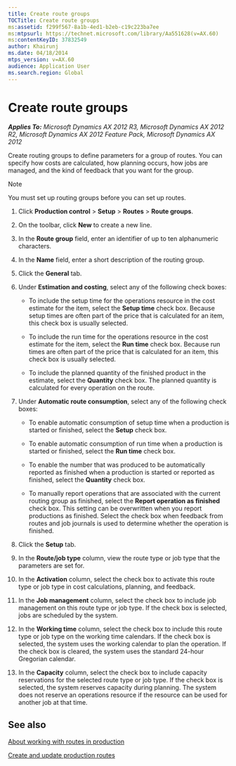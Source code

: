 ```yaml
---
title: Create route groups
TOCTitle: Create route groups
ms:assetid: f299f567-8a1b-4ed1-b2eb-c19c223ba7ee
ms:mtpsurl: https://technet.microsoft.com/library/Aa551628(v=AX.60)
ms:contentKeyID: 37832549
author: Khairunj
ms.date: 04/18/2014
mtps_version: v=AX.60
audience: Application User
ms.search.region: Global
---
```


# Create route groups 


_**Applies To:** Microsoft Dynamics AX 2012 R3, Microsoft Dynamics AX 2012 R2, Microsoft Dynamics AX 2012 Feature Pack, Microsoft Dynamics AX 2012_

Create routing groups to define parameters for a group of routes. You can specify how costs are calculated, how planning occurs, how jobs are managed, and the kind of feedback that you want for the group.


> [!NOTE]
> <P>You must set up routing groups before you can set up routes.</P>



1.  Click **Production control** \> **Setup** \> **Routes** \> **Route groups**.

2.  On the toolbar, click **New** to create a new line.

3.  In the **Route group** field, enter an identifier of up to ten alphanumeric characters.

4.  In the **Name** field, enter a short description of the routing group.

5.  Click the **General** tab.

6.  Under **Estimation and costing**, select any of the following check boxes:
    
      - To include the setup time for the operations resource in the cost estimate for the item, select the **Setup time** check box. Because setup times are often part of the price that is calculated for an item, this check box is usually selected.
    
      - To include the run time for the operations resource in the cost estimate for the item, select the **Run time** check box. Because run times are often part of the price that is calculated for an item, this check box is usually selected.
    
      - To include the planned quantity of the finished product in the estimate, select the **Quantity** check box. The planned quantity is calculated for every operation on the route.

7.  Under **Automatic route consumption**, select any of the following check boxes:
    
      - To enable automatic consumption of setup time when a production is started or finished, select the **Setup** check box.
    
      - To enable automatic consumption of run time when a production is started or finished, select the **Run time** check box.
    
      - To enable the number that was produced to be automatically reported as finished when a production is started or reported as finished, select the **Quantity** check box.
    
      - To manually report operations that are associated with the current routing group as finished, select the **Report operation as finished** check box. This setting can be overwritten when you report productions as finished. Select the check box when feedback from routes and job journals is used to determine whether the operation is finished.

8.  Click the **Setup** tab.

9.  In the **Route/job type** column, view the route type or job type that the parameters are set for.

10. In the **Activation** column, select the check box to activate this route type or job type in cost calculations, planning, and feedback.

11. In the **Job management** column, select the check box to include job management on this route type or job type. If the check box is selected, jobs are scheduled by the system.

12. In the **Working time** column, select the check box to include this route type or job type on the working time calendars. If the check box is selected, the system uses the working calendar to plan the operation. If the check box is cleared, the system uses the standard 24-hour Gregorian calendar.

13. In the **Capacity** column, select the check box to include capacity reservations for the selected route type or job type. If the check box is selected, the system reserves capacity during planning. The system does not reserve an operations resource if the resource can be used for another job at that time.

## See also

[About working with routes in production](about-working-with-routes-in-production.md)

[Create and update production routes](create-and-update-production-routes.md)

  


